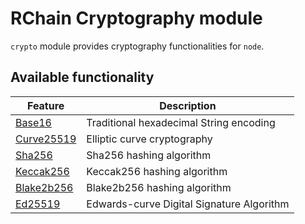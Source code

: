 # RChain Cryptography module

`crypto` module provides cryptography functionalities for `node`.

## Available functionality

| Feature                                                                       | Description                               |
| ----------------------------------------------------------------------------  | ----------------------------------------- | 
| [Base16](./src/main/scala/coop/rchain/crypto/codec/Base16.scala)              | Traditional hexadecimal String encoding   |
| [Curve25519](./src/main/scala/coop/rchain/crypto/encryption/Curve25519.scala) | Elliptic curve cryptography               |
| [Sha256](./src/main/scala/coop/rchain/crypto/hash/Sha256.sclaa)               | Sha256 hashing algorithm                  |
| [Keccak256](./src/main/scala/coop/rchain/crypto/hash/Keccak256.scala)         | Keccak256 hashing algorithm               |
| [Blake2b256](./src/main/scala/coop/rchain/crypto/hash/Blake2b256.scala)       | Blake2b256 hashing algorithm              |
| [Ed25519](./src/main/scala/coop/rchain/crypto/signatures/Ed25519.scala)       | Edwards-curve Digital Signature Algorithm |
